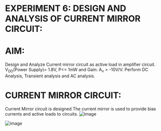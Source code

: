 # **EXPERIMENT 6: DESIGN AND ANALYSIS OF CURRENT MIRROR CIRCUIT:**

# **AIM:**

 Design and Analyze Current mirror circuit as active load in amplifier circuit. V<sub>DD</sub>(Power Supply)= 1.8V, P<= 1mW and Gain: A<sub>v</sub> > -10V/V. Perform DC Analysis, Transient analysis and AC analysis. 

 
# **CURRENT MIRROR CIRCUIT:**
Current Mirror circuit is designed 
The current mirror is used to provide bias currents and active loads to circuits.
![image](https://github.com/user-attachments/assets/14731da9-b27a-49c9-93a2-eabf47cf7568)



![image](https://github.com/user-attachments/assets/3f647c1d-03b4-40cc-8173-3984c557b99e)

